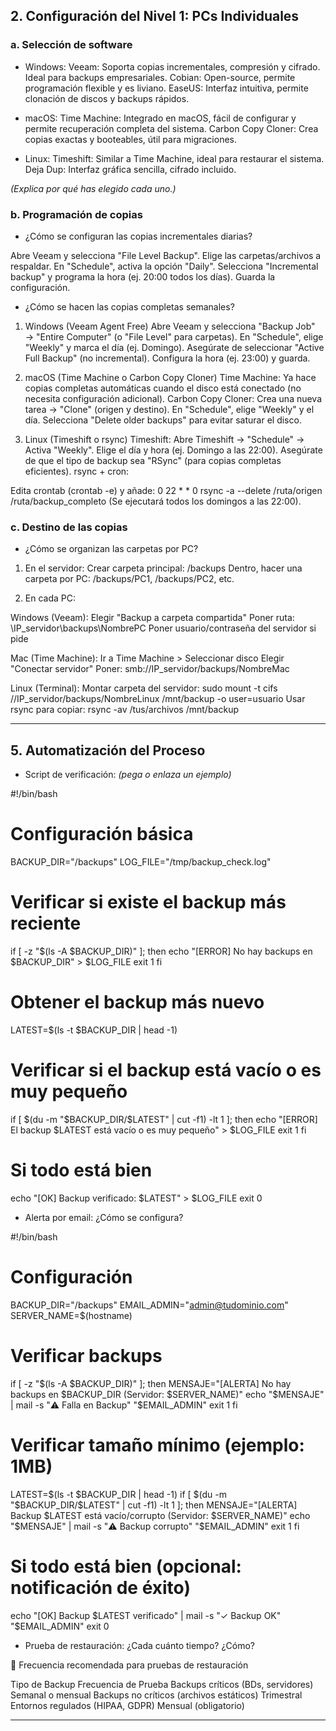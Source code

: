 ## 2. Configuración del Nivel 1: PCs Individuales

### a. Selección de software

- Windows: 
Veeam: Soporta copias incrementales, compresión y cifrado. Ideal para backups empresariales.
Cobian: Open-source, permite programación flexible y es liviano.
EaseUS: Interfaz intuitiva, permite clonación de discos y backups rápidos.

- macOS: 
Time Machine: Integrado en macOS, fácil de configurar y permite recuperación completa del sistema.
Carbon Copy Cloner: Crea copias exactas y booteables, útil para migraciones.

- Linux: 
Timeshift: Similar a Time Machine, ideal para restaurar el sistema.
Deja Dup: Interfaz gráfica sencilla, cifrado incluido.

_(Explica por qué has elegido cada uno.)_

### b. Programación de copias
- ¿Cómo se configuran las copias incrementales diarias?  

Abre Veeam y selecciona "File Level Backup".
Elige las carpetas/archivos a respaldar.
En "Schedule", activa la opción "Daily".
Selecciona "Incremental backup" y programa la hora (ej. 20:00 todos los días).
Guarda la configuración.

- ¿Cómo se hacen las copias completas semanales?

1. Windows (Veeam Agent Free)
Abre Veeam y selecciona "Backup Job" → "Entire Computer" (o "File Level" para carpetas).
En "Schedule", elige "Weekly" y marca el día (ej. Domingo).
Asegúrate de seleccionar "Active Full Backup" (no incremental).
Configura la hora (ej. 23:00) y guarda.

2. macOS (Time Machine o Carbon Copy Cloner)
Time Machine: Ya hace copias completas automáticas cuando el disco está conectado (no necesita configuración adicional).
Carbon Copy Cloner:
Crea una nueva tarea → "Clone" (origen y destino).
En "Schedule", elige "Weekly" y el día.
Selecciona "Delete older backups" para evitar saturar el disco.

3. Linux (Timeshift o rsync)
Timeshift:
Abre Timeshift → "Schedule" → Activa "Weekly".
Elige el día y hora (ej. Domingo a las 22:00).
Asegúrate de que el tipo de backup sea "RSync" (para copias completas eficientes).
rsync + cron:

Edita crontab (crontab -e) y añade:
0 22 * * 0 rsync -a --delete /ruta/origen /ruta/backup_completo
(Se ejecutará todos los domingos a las 22:00).

### c. Destino de las copias
- ¿Cómo se organizan las carpetas por PC?

1. En el servidor:
Crear carpeta principal: /backups
Dentro, hacer una carpeta por PC:
/backups/PC1, /backups/PC2, etc.

2. En cada PC:

Windows (Veeam):
Elegir "Backup a carpeta compartida"
Poner ruta: \\IP_servidor\backups\NombrePC
Poner usuario/contraseña del servidor si pide

Mac (Time Machine):
Ir a Time Machine > Seleccionar disco
Elegir "Conectar servidor"
Poner: smb://IP_servidor/backups/NombreMac

Linux (Terminal):
Montar carpeta del servidor:
sudo mount -t cifs //IP_servidor/backups/NombreLinux /mnt/backup -o user=usuario
Usar rsync para copiar:
rsync -av /tus/archivos /mnt/backup

---

## 5. Automatización del Proceso

- Script de verificación: _(pega o enlaza un ejemplo)_

#!/bin/bash

# Configuración básica
BACKUP_DIR="/backups"
LOG_FILE="/tmp/backup_check.log"

# Verificar si existe el backup más reciente
if [ -z "$(ls -A $BACKUP_DIR)" ]; then
    echo "[ERROR] No hay backups en $BACKUP_DIR" > $LOG_FILE
    exit 1
fi

# Obtener el backup más nuevo
LATEST=$(ls -t $BACKUP_DIR | head -1)

# Verificar si el backup está vacío o es muy pequeño
if [ $(du -m "$BACKUP_DIR/$LATEST" | cut -f1) -lt 1 ]; then
    echo "[ERROR] El backup $LATEST está vacío o es muy pequeño" > $LOG_FILE
    exit 1
fi

# Si todo está bien
echo "[OK] Backup verificado: $LATEST" > $LOG_FILE
exit 0

- Alerta por email: ¿Cómo se configura?

#!/bin/bash

# Configuración
BACKUP_DIR="/backups"
EMAIL_ADMIN="admin@tudominio.com"
SERVER_NAME=$(hostname)

# Verificar backups
if [ -z "$(ls -A $BACKUP_DIR)" ]; then
    MENSAJE="[ALERTA] No hay backups en $BACKUP_DIR (Servidor: $SERVER_NAME)"
    echo "$MENSAJE" | mail -s "⚠️ Falla en Backup" "$EMAIL_ADMIN"
    exit 1
fi

# Verificar tamaño mínimo (ejemplo: 1MB)
LATEST=$(ls -t $BACKUP_DIR | head -1)
if [ $(du -m "$BACKUP_DIR/$LATEST" | cut -f1) -lt 1 ]; then
    MENSAJE="[ALERTA] Backup $LATEST está vacío/corrupto (Servidor: $SERVER_NAME)"
    echo "$MENSAJE" | mail -s "⚠️ Backup corrupto" "$EMAIL_ADMIN"
    exit 1
fi

# Si todo está bien (opcional: notificación de éxito)
echo "[OK] Backup $LATEST verificado" | mail -s "✓ Backup OK" "$EMAIL_ADMIN"
exit 0

- Prueba de restauración: ¿Cada cuánto tiempo? ¿Cómo?

📅 Frecuencia recomendada para pruebas de restauración

Tipo de Backup	           Frecuencia de Prueba
Backups críticos          (BDs, servidores)	Semanal o mensual
Backups no críticos       (archivos estáticos)	Trimestral
Entornos regulados        (HIPAA, GDPR) Mensual (obligatorio)

---